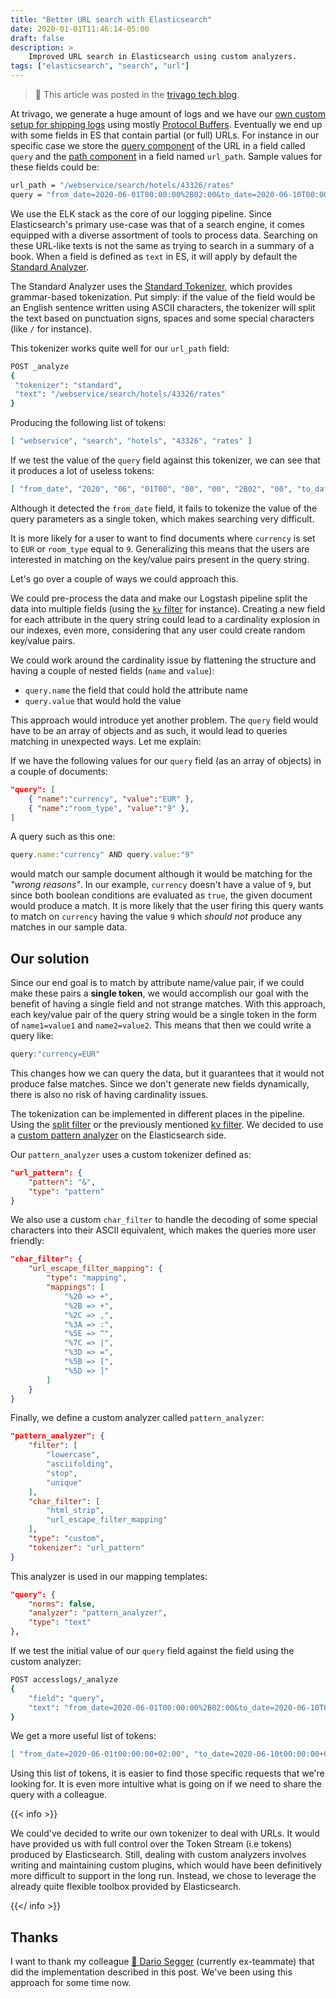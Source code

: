 ```yaml
---
title: "Better URL search with Elasticsearch"
date: 2020-01-01T11:46:14-05:00
draft: false
description: >
    Improved URL search in Elasticsearch using custom analyzers.
tags: ["elasticsearch", "search", "url"]
---
```


> 🚀 This article was posted in the [trivago tech blog](https://tech.trivago.com/2020/02/11/better-url-search-with-elasticsearch/).

At trivago, we generate a huge amount of logs and we have our [own custom setup for shipping
logs](https://tech.trivago.com/2016/01/19/logstash_protobuf_codec/) using mostly [Protocol
Buffers](https://developers.google.com/protocol-buffers). Eventually we end up with some fields in ES
that contain partial (or full) URLs. For instance in our specific case we store the [query
component](https://en.wikipedia.org/wiki/URL#Syntax) of the URL in a field called `query` and the
[path component](https://en.wikipedia.org/wiki/URL#Syntax) in a field named `url_path`. Sample values
for these fields could be:

```sh
url_path = "/webservice/search/hotels/43326/rates"
query = "from_date=2020-06-01T00:00:00%2B02:00&to_date=2020-06-10T00:00:00%2B02:00&currency=EUR&room_type=9&room_0=2a&fixed_status=1"
```

We use the ELK stack as the core of our logging pipeline. Since Elasticsearch's primary use-case was that of a search engine, it comes equipped with a diverse assortment of tools to process data. Searching on
these URL-like texts is not the same as trying to search in a summary of a book. When a field is
defined as `text` in ES, it will apply by default the [Standard
Analyzer](https://www.elastic.co/guide/en/elasticsearch/reference/current/analysis-standard-analyzer.html).

The Standard Analyzer uses the [Standard
Tokenizer](https://www.elastic.co/guide/en/elasticsearch/reference/current/analysis-standard-tokenizer.html),
which provides grammar-based tokenization. Put simply: if the value of the field would be an English
sentence written using ASCII characters, the tokenizer will split the text based on punctuation signs,
spaces and some special characters (like `/` for instance).

This tokenizer works quite well for our `url_path` field:

```bash
POST _analyze
{
 "tokenizer": "standard",
 "text": "/webservice/search/hotels/43326/rates"
}
```

Producing the following list of tokens:

```json
[ "webservice", "search", "hotels", "43326", "rates" ]
```


If we test the value of the `query` field against this tokenizer, we can see that it produces a lot
of useless tokens:

```json
[ "from_date", "2020", "06", "01T00", "00", "00", "2B02", "00", "to_date", "2020", "06", "10T00", "00", "00", "2B02", "00", "currency", "EUR", "room_type", "9", "room_0", "2a", "fixed_status", "1" ]
```

Although it detected the `from_date` field, it fails to tokenize the value of the query
parameters as a single token, which makes searching very difficult.

It is more likely for a user to want to find documents where `currency` is set to `EUR` or
`room_type` equal to `9`. Generalizing this means that the users are interested in matching on the
key/value pairs present in the query string.

Let's go over a couple of ways we could approach this.

We could pre-process the data and make our Logstash pipeline split the data into multiple
fields (using the [`kv` filter](https://www.elastic.co/guide/en/logstash/current/plugins-filters-kv.html)
for instance). Creating a new field for each attribute in the query string could lead to a
cardinality explosion in our indexes, even more, considering that any user could create
random key/value pairs.

We could work around the cardinality issue by flattening the structure and having a couple of nested
fields (`name` and `value`):

* `query.name` the field that could hold the attribute name
* `query.value` that would hold the value

This approach would introduce yet another problem. The `query` field would have to be an array of objects
and as such, it would lead to queries matching in unexpected ways. Let me explain:

If we have the following values for our `query` field (as an array of objects) in a couple of documents:

```json
"query": [
    { "name":"currency", "value":"EUR" },
    { "name":"room_type", "value":"9" },
]
```

A query such as this one:

```js
query.name:"currency" AND query.value:"9"
```

would match our sample document although it would be matching for the _"wrong reasons"_. In our
example, `currency` doesn't have a value of `9`, but since both boolean conditions are evaluated as
`true`, the given document would produce a match. It is more likely that the user firing this query
wants to match on `currency` having the value `9` which _should not_ produce any matches in our sample
data.

## Our solution

Since our end goal is to match by attribute name/value pair, if we could make these pairs a **single
token**, we would accomplish our goal with the benefit of having a single field and not strange
matches. With this approach, each key/value pair of the query string would be a single
token in the form of `name1=value1` and `name2=value2`. This means that then we could write a query
like:

```js
query:"currency=EUR"
```

This changes how we can query the data, but it guarantees that it would not produce false matches.
Since we don't generate new fields dynamically, there is also no risk of having cardinality issues.

The tokenization can be implemented in different places in the pipeline. Using the [split
filter](https://www.elastic.co/guide/en/logstash/current/plugins-filters-split.html) or the
previously mentioned [kv
filter](https://www.elastic.co/guide/en/logstash/current/plugins-filters-kv.html). We decided to
use a [custom pattern analyzer](https://www.elastic.co/guide/en/elasticsearch/reference/current/analysis-pattern-analyzer.html) on the Elasticsearch side.

Our `pattern_analyzer` uses a custom tokenizer defined as:

```json
"url_pattern": {
    "pattern": "&",
    "type": "pattern"
}
```

We also use a custom `char_filter` to handle the decoding of some special characters into their ASCII
equivalent, which makes the queries more user friendly:

```json
"char_filter": {
    "url_escape_filter_mapping": {
        "type": "mapping",
        "mappings": [
            "%20 => +",
            "%2B => +",
            "%2C => ,",
            "%3A => :",
            "%5E => ^",
            "%7C => |",
            "%3D => =",
            "%5B => [",
            "%5D => ]"
        ]
    }
}
```

Finally, we define a custom analyzer called `pattern_analyzer`:

```json
"pattern_analyzer": {
    "filter": [
        "lowercase",
        "asciifolding",
        "stop",
        "unique"
    ],
    "char_filter": [
        "html_strip",
        "url_escape_filter_mapping"
    ],
    "type": "custom",
    "tokenizer": "url_pattern"
}
```

This analyzer is used in our mapping templates:

```json
"query": {
    "norms": false,
    "analyzer": "pattern_analyzer",
    "type": "text"
},
```

If we test the initial value of our `query` field against the field using the custom analyzer:

```bash
POST accesslogs/_analyze
{
    "field": "query",
    "text": "from_date=2020-06-01T00:00:00%2B02:00&to_date=2020-06-10T00:00:00%2B02:00&currency=EUR&room_type=9&room_0=2a&fixed_status=1"
}
```

We get a more useful list of tokens:

```json
[ "from_date=2020-06-01t00:00:00+02:00", "to_date=2020-06-10t00:00:00+02:00", "currency=eur", "room_type=9", "room_0=2a", "fixed_status=1" ]
```

Using this list of tokens, it is easier to find those specific requests that we're looking for. It is
even more intuitive what is going on if we need to share the query with a colleague.

{{< info >}}

We could've decided to write our own tokenizer to deal with URLs. It would have provided us with full
control over the Token Stream (i.e tokens) produced by Elasticsearch. Still, dealing with custom
analyzers involves writing and maintaining custom plugins, which would have been definitively more
difficult to support in the long run. Instead, we chose to leverage the already quite flexible
toolbox provided by Elasticsearch.

{{</ info >}}

## Thanks

I want to thank my colleague [🦄 Dario Segger](https://github.com/unidario) (currently ex-teammate)
that did the implementation described in this post. We've been using this approach for some time now.

